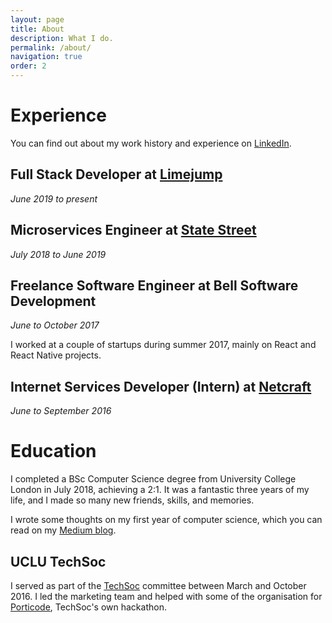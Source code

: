 ```yaml
---
layout: page
title: About
description: What I do.
permalink: /about/
navigation: true
order: 2
---
```


# Experience

You can find out about my work history and experience on
[LinkedIn](https://www.linkedin.com/in/mbellcs/).

## Full Stack Developer at [Limejump](https://limejump.com)

_June 2019 to present_


## Microservices Engineer at [State Street](https://statestreet.com)

_July 2018 to June 2019_

## Freelance Software Engineer at Bell Software Development

_June to October 2017_

I worked at a couple of startups during summer 2017, mainly on React and
React Native projects.

## Internet Services Developer (Intern) at [Netcraft](https://netcraft.com/)

_June to September 2016_

# Education

I completed a BSc Computer Science degree from University College London in
July 2018, achieving a 2:1. It was a fantastic three years of my life, and I
made so many new friends, skills, and memories.

I wrote some thoughts on my first year of computer science, which you can read
on my
[Medium blog](https://medium.com/@mbellgb/computer-science-pitfalls-be95017ad1bf#.60rykzv0e).

## UCLU TechSoc

I served as part of the [TechSoc](http://techsoc.io/) committee between March
and October 2016. I led the marketing team and helped with some of the
organisation for [Porticode](http://porticode.io), TechSoc's own hackathon.

